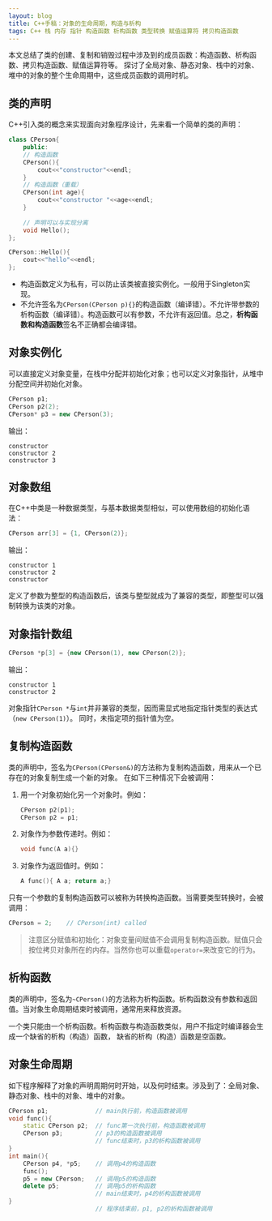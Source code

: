 ```yaml
---
layout: blog 
title: C++手稿：对象的生命周期，构造与析构
tags: C++ 栈 内存 指针 构造函数 析构函数 类型转换 赋值运算符 拷贝构造函数
---
```


本文总结了类的创建、复制和销毁过程中涉及到的成员函数：构造函数、析构函数、拷贝构造函数、赋值运算符等。
探讨了全局对象、静态对象、栈中的对象、堆中的对象的整个生命周期中，这些成员函数的调用时机。

## 类的声明

C++引入类的概念来实现面向对象程序设计，先来看一个简单的类的声明：

```cpp
class CPerson{
    public: 
    // 构造函数
    CPerson(){
        cout<<"constructor"<<endl;
    }
    // 构造函数（重载）
    CPerson(int age){
        cout<<"constructor "<<age<<endl;
    }
    
    // 声明可以与实现分离
    void Hello(); 
};

CPerson::Hello(){
    cout<<"hello"<<endl;
};
```

* 构造函数定义为私有，可以防止该类被直接实例化。一般用于Singleton实现。
* 不允许签名为`CPerson(CPerson p){}`的构造函数（编译错）。不允许带参数的析构函数（编译错）。构造函数可以有参数，不允许有返回值。总之，**析构函数和构造函数**签名不正确都会编译错。

## 对象实例化

可以直接定义对象变量，在栈中分配并初始化对象；也可以定义对象指针，从堆中分配空间并初始化对象。

```cpp
CPerson p1;
CPerson p2(2);
CPerson* p3 = new CPerson(3);
```

输出：

```
constructor
constructor 2
constructor 3
```

<!--more-->

## 对象数组

在C++中类是一种数据类型，与基本数据类型相似，可以使用数组的初始化语法：

```cpp
CPerson arr[3] = {1, CPerson(2)};
```

输出：

```
constructor 1
constructor 2
constructor
```

定义了参数为整型的构造函数后，该类与整型就成为了兼容的类型，即整型可以强制转换为该类的对象。

## 对象指针数组

```cpp
CPerson *p[3] = {new CPerson(1), new CPerson(2)};
```

输出：

```
constructor 1
constructor 2
```

对象指针`CPerson *`与`int`并非兼容的类型，因而需显式地指定指针类型的表达式（`new CPerson(1)`）。
同时，未指定项的指针值为空。

## 复制构造函数

类的声明中，签名为`CPerson(CPerson&)`的方法称为复制构造函数，用来从一个已存在的对象复制生成一个新的对象。
在如下三种情况下会被调用：

1. 用一个对象初始化另一个对象时。例如：

    ```cpp
    CPerson p2(p1);
    CPerson p2 = p1;
    ```

2. 对象作为参数传递时。例如：

    ```cpp
    void func(A a){}
    ```

3. 对象作为返回值时。例如：

    ```cpp
    A func(){ A a; return a;}
    ```

只有一个参数的复制构造函数可以被称为转换构造函数。当需要类型转换时，会被调用：

```cpp
CPerson = 2;    // CPerson(int) called
```

> 注意区分赋值和初始化：对象变量间赋值不会调用复制构造函数。赋值只会按位拷贝对象所在的内存。当然你也可以重载`operator=`来改变它的行为。

## 析构函数

类的声明中，签名为`~CPerson()`的方法称为析构函数。析构函数没有参数和返回值。当对象生命周期结束时被调用，通常用来释放资源。

一个类只能由一个析构函数。析构函数与构造函数类似，用户不指定时编译器会生成一个缺省的析构（构造）函数，
缺省的析构（构造）函数是空函数。

## 对象生命周期

如下程序解释了对象的声明周期何时开始，以及何时结束。涉及到了：全局对象、静态对象、栈中的对象、堆中的对象。

```cpp
CPerson p1;             // main执行前，构造函数被调用
void func(){
    static CPerson p2;  // func第一次执行前，构造函数被调用
    CPerson p3;         // p3的构造函数被调用
                        // func结束时，p3的析构函数被调用
}  
int main(){
    CPerson p4, *p5;    // 调用p4的构造函数
    func();
    p5 = new CPerson;   // 调用p5的构造函数
    delete p5;          // 调用p5的析构函数
                        // main结束时，p4的析构函数被调用
}
                        // 程序结束前，p1, p2的析构函数被调用
```
